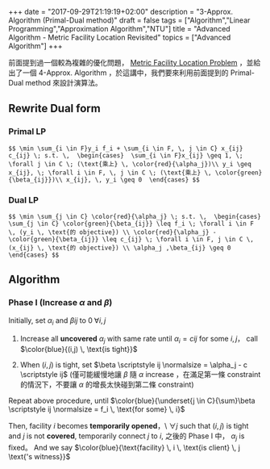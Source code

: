 +++
date =  "2017-09-29T21:19:19+02:00"
description = "3-Approx. Algorithm (Primal-Dual method)"
draft = false
tags = ["Algorithm","Linear Programming","Approximation Algorithm","NTU"]
title =  "Advanced Algorithm - Metric Facility Location Revisited"
topics = ["Advanced Algorithm"]
+++

前面提到過一個較為複雜的優化問題， [Metric Facility Location Problem](https://sunprinces.github.io/learning/2017/09/advanced-algorithm---metric-facility-location-problem/) ，並給出了一個 4-Approx. Algorithm ，於這講中，我們要來利用前面提到的 Primal-Dual method 來設計演算法。

<!--Note: 我覺得真的有點複雜 😂 (整理筆記的時候)-->

<!--more-->

## Rewrite Dual form

### Primal LP

``$$
\min \sum_{i \in F}y_i f_i + \sum_{i \in F, \, j \in C} x_{ij} c_{ij} \; s.t. \, 
\begin{cases} 
\sum_{i \in F}x_{ij} \geq 1, \; \forall j \in C \; (\text{乘上} \, \color{red}{\alpha_j})\\
y_i \geq x_{ij}, \; \forall i \in F, \, j \in C \; (\text{乘上} \, \color{green}{\beta_{ij}})\\
x_{ij}, \, y_i \geq 0 
\end{cases}
$$``

### Dual LP

``$$
\min \sum_{j \in C} \color{red}{\alpha_j} \; s.t. \, 
\begin{cases}
\sum_{j \in C} \color{green}{\beta_{ij}} \leq f_i \; \forall i \in F \,
(y_i \, \text{的 objective}) \\
\color{red}{\alpha_j} - \color{green}{\beta_{ij}} \leq c_{ij} \; \forall i \in
F, j \in C \, (x_{ij} \, \text{的 objective}) \\
\alpha_j ,\beta_{ij} \geq 0
\end{cases}
$$``

## Algorithm

### Phase I (Increase <span>$\alpha$</span> and <span>$\beta$</span>)

Initially, set <span>$\alpha_i$</span> and <span>$\beta \scriptstyle ij$</span>
to <span>$0 \; \forall i,j$</span>

1. Increase all **uncovered** <span>$\alpha_j$</span> with same rate until
<span>$\alpha_i = c\scriptstyle ij$</span> for some <span>$i,j$</span>， call <span>$\color{blue}{(i,j) \, \text{is tight}}$</span>

2. When <span>$(i,j)$</span> is tight, set <span>$\beta \scriptstyle ij
   \normalsize = \alpha_j - c \scriptstyle ij$</span> (僅可能緩慢地讓
   <span>$\beta$</span> 隨 <span>$\alpha$</span> increase ，在滿足第一條
   constraint 的情況下，不要讓 <span>$\alpha$</span> 的增長太快碰到第二條
   constraint)

Repeat above procedure, until <span>$\color{blue}{\underset{j \in C}{\sum}\beta
\scriptstyle ij \normalsize = f_i \, \text{for some} \, i}$</span>

Then, facility <span>$i$</span> becomes **temporarily opened**，\\
<span>$\forall j$</span> such that <span>$(i,j)$</span> is tight and <span>$j$</span> is not **covered**, temporarily connect <span>$j$</span> to <span>$i$</span>, 之後的 Phase I 中， <span>$\alpha_j$</span> is fixed。 And we say <span>$\color{blue}{\text{facility} \, i \, \text{is client} \, j \text{'s witness}}$</span>

